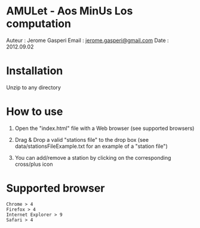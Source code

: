 # AMULet - Aos MinUs Los computation #
Auteur	:	Jerome Gasperi
Email   : jerome.gasperi@gmail.com
Date		:	2012.09.02

# Installation #
Unzip to any directory

# How to use #
1. Open the "index.html" file with a Web browser (see supported browsers)

2. Drag &amp; Drop a valid "stations file" to the drop box (see data/stationsFileExample.txt for an example of a "station file") 

3. You can add/remove a station by clicking on the corresponding cross/plus icon

# Supported browser #

    Chrome > 4
    Firefox > 4
    Internet Explorer > 9
    Safari > 4